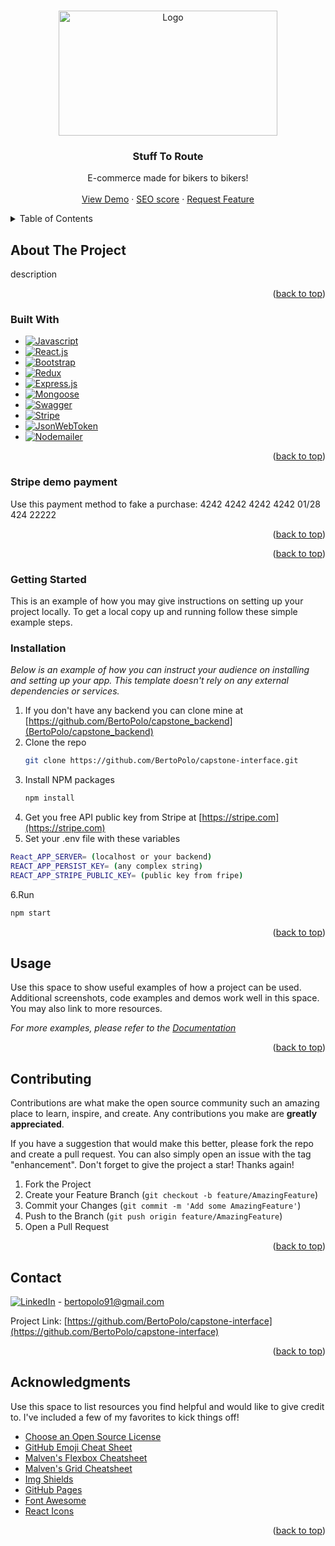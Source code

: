 <a name="readme-top"></a>

<!-- PROJECT SHIELDS -->
<!--
*** I'm using markdown "reference style" links for readability.
*** Reference links are enclosed in brackets [ ] instead of parentheses ( ).
*** See the bottom of this document for the declaration of the reference variables
*** for contributors-url, forks-url, etc. This is an optional, concise syntax you may use.
*** https://www.markdownguide.org/basic-syntax/#reference-style-links
-->

<!-- PROJECT LOGO -->
<br />
<div align="center">
  <a href="https://github.com/othneildrew/Best-README-Template">
    <img src="public/STR_LOGIN.avif" alt="Logo" width="350" height="200">
  </a>

  <h3 align="center">Stuff To Route</h3>

  <p align="center">
    E-commerce made for bikers to bikers!
    <br />
    <br />
    <a href="https://stufftoroute.vercel.app" target="_blank" rel="noopener noreferrer">View Demo</a>
    ·
    <a href="href="https://pagespeed.web.dev/analysis/https-stufftoroute-vercel-app/7hlq5fiq11?form_factor=mobile"     target="_blank" rel="noopener noreferrer">
      SEO score</a>
    ·
    <a href="https://github.com/othneildrew/Best-README-Template/issues">Request Feature</a>
  </p>
</div>

<!-- TABLE OF CONTENTS -->
<details>
  <summary>Table of Contents</summary>
  <ol>
    <li>
      <a href="#about-the-project">About The Project</a>
      <ul>
        <li><a href="#built-with">Built With</a></li>
      </ul>
    </li>
    <li>
      <a href="#getting-started">Getting Started</a>
      <ul>
        <li><a href="#prerequisites">Prerequisites</a></li>
        <li><a href="#installation">Installation</a></li>
      </ul>
    </li>
    <li><a href="#usage">Usage</a></li>
    <li><a href="#roadmap">Roadmap</a></li>
    <li><a href="#contributing">Contributing</a></li>
    <li><a href="#license">License</a></li>
    <li><a href="#contact">Contact</a></li>
    <li><a href="#acknowledgments">Acknowledgments</a></li>
  </ol>
</details>

<!-- ABOUT THE PROJECT -->

## About The Project

description

<p align="right">(<a href="#readme-top">back to top</a>)</p>

### Built With

- [![Javascript][Javascript.img]][Javascript-url]
- [![React.js][React.js]][React-url]
- [![Bootstrap][Bootstrap.com]][Bootstrap-url]
- [![Redux][Redux.img]][Redux-url]
- [![Express.js][Express.img]][Express-url]
- [![Mongoose][Mongoose.img]][Mongoose-url]
- [![Swagger][Swagger.img]][Swagger-url]
- [![Stripe][Stripe.img]][Stripe-url]
- [![JsonWebToken][JsonWebToken.img]][JsonWebToken-url]
- [![Nodemailer][Nodemailer.img]][Nodemailer-url]


<p align="right">(<a href="#readme-top">back to top</a>)</p>


### Stripe demo payment
Use this payment method to fake a purchase: 4242 4242 4242 4242 01/28 424 22222

<p align="right">(<a href="#readme-top">back to top</a>)</p>


<p align="right">(<a href="#readme-top">back to top</a>)</p>

<!-- GETTING STARTED -->

### Getting Started

This is an example of how you may give instructions on setting up your project locally.
To get a local copy up and running follow these simple example steps.

### Installation

_Below is an example of how you can instruct your audience on installing and setting up your app. This template doesn't rely on any external dependencies or services._

1. If you don't have any backend you can clone mine at [https://github.com/BertoPolo/capstone_backend](BertoPolo/capstone_backend)
2. Clone the repo
   ```sh
   git clone https://github.com/BertoPolo/capstone-interface.git
   ```
3. Install NPM packages
   ```sh
   npm install
   ```
4. Get you free API public key from Stripe at [https://stripe.com](https://stripe.com)
5. Set your .env file with these variables
```sh
React_APP_SERVER= (localhost or your backend)
REACT_APP_PERSIST_KEY= (any complex string)
REACT_APP_STRIPE_PUBLIC_KEY= (public key from fripe)
```
6.Run
```sh
npm start
```

<p align="right">(<a href="#readme-top">back to top</a>)</p>

<!-- USAGE EXAMPLES -->

## Usage

Use this space to show useful examples of how a project can be used. Additional screenshots, code examples and demos work well in this space. You may also link to more resources.

_For more examples, please refer to the [Documentation](https://example.com)_

<p align="right">(<a href="#readme-top">back to top</a>)</p>

<!-- CONTRIBUTING -->

## Contributing

Contributions are what make the open source community such an amazing place to learn, inspire, and create. Any contributions you make are **greatly appreciated**.

If you have a suggestion that would make this better, please fork the repo and create a pull request. You can also simply open an issue with the tag "enhancement".
Don't forget to give the project a star! Thanks again!

1. Fork the Project
2. Create your Feature Branch (`git checkout -b feature/AmazingFeature`)
3. Commit your Changes (`git commit -m 'Add some AmazingFeature'`)
4. Push to the Branch (`git push origin feature/AmazingFeature`)
5. Open a Pull Request

<p align="right">(<a href="#readme-top">back to top</a>)</p>

<!-- LICENSE -->

<!-- ## License

Distributed under the MIT License. See `LICENSE.txt` for more information.

<p align="right">(<a href="#readme-top">back to top</a>)</p>
-->

<!-- CONTACT -->

## Contact
 
[![LinkedIn][linkedin-shield]][linkedin-url] - bertopolo91@gmail.com

Project Link: [https://github.com/BertoPolo/capstone-interface](https://github.com/BertoPolo/capstone-interface)

<p align="right">(<a href="#readme-top">back to top</a>)</p>

<!-- ACKNOWLEDGMENTS -->

## Acknowledgments

Use this space to list resources you find helpful and would like to give credit to. I've included a few of my favorites to kick things off!

- [Choose an Open Source License](https://choosealicense.com)
- [GitHub Emoji Cheat Sheet](https://www.webpagefx.com/tools/emoji-cheat-sheet)
- [Malven's Flexbox Cheatsheet](https://flexbox.malven.co/)
- [Malven's Grid Cheatsheet](https://grid.malven.co/)
- [Img Shields](https://shields.io)
- [GitHub Pages](https://pages.github.com)
- [Font Awesome](https://fontawesome.com)
- [React Icons](https://react-icons.github.io/react-icons/search)

<p align="right">(<a href="#readme-top">back to top</a>)</p>

<!-- MARKDOWN LINKS & IMAGES -->
<!-- https://www.markdownguide.org/basic-syntax/#reference-style-links -->

[contributors-shield]: https://img.shields.io/github/contributors/othneildrew/Best-README-Template.svg?style=for-the-badge
[contributors-url]: https://github.com/othneildrew/Best-README-Template/graphs/contributors
[forks-shield]: https://img.shields.io/github/forks/othneildrew/Best-README-Template.svg?style=for-the-badge
[forks-url]: https://github.com/othneildrew/Best-README-Template/network/members
[stars-shield]: https://img.shields.io/github/stars/othneildrew/Best-README-Template.svg?style=for-the-badge
[stars-url]: https://github.com/othneildrew/Best-README-Template/stargazers
[issues-shield]: https://img.shields.io/github/issues/othneildrew/Best-README-Template.svg?style=for-the-badge
[issues-url]: https://github.com/othneildrew/Best-README-Template/issues
[license-shield]: https://img.shields.io/github/license/othneildrew/Best-README-Template.svg?style=for-the-badge
[license-url]: https://github.com/othneildrew/Best-README-Template/blob/master/LICENSE.txt
[linkedin-shield]: https://img.shields.io/badge/-LinkedIn-black.svg?style=for-the-badge&logo=linkedin&colorB=555
[linkedin-url]: https://linkedin.com/in/bertopolo
[linkedin-img]:https://img.shields.io/badge/Bertopolo-blue?logo=linkedin
[product-screenshot]: images/screenshot.png
[Next.js]: https://img.shields.io/badge/next.js-000000?style=for-the-badge&logo=nextdotjs&logoColor=white
[Next-url]: https://nextjs.org/
[React.js]:https://img.shields.io/badge/React-blue?logo=react
[React-url]: https://reactjs.org/
[Bootstrap.com]:https://img.shields.io/badge/Bootstrap-blue?logo=bootstrap
[Bootstrap-url]: https://getbootstrap.com

[Javascript.img]:https://img.shields.io/badge/Javascript-blue?logo=javascript
[Javascript-url]:https://javascript.com
[Redux.img]:https://img.shields.io/badge/Redux-blue?logo=redux
[Redux-url]:https://https://Redux-toolkit.js.org/
[Express.img]:https://img.shields.io/badge/Express-blue?logo=express
[Express-url]:https://expressjs.com/
[Mongoose.img]:https://img.shields.io/badge/Mongoose-blue?logo=mongoose
[Mongoose-url]:https://mongoosejs.com/
[Swagger.img]:https://img.shields.io/badge/Swagger-blue?logo=swagger
[Swagger-url]:https://swagger.io/
[Stripe.img]:https://img.shields.io/badge/Stripe-blue?logo=stripe
[Stripe-url]:https://stripe.com/
[JsonWebToken.img]:https://img.shields.io/badge/JsonWebToken-blue?logo=jsonwebtoken
[JsonWebToken-url]:https://www.npmjs.com/package/jsonwebtoken
[Nodemailer.img]:https://img.shields.io/badge/Nodemailer-blue?logo=nodemailer
[Nodemailer-url]:https://nodemailer.com/

[JQuery.com]: https://img.shields.io/badge/jQuery-0769AD?style=for-the-badge&logo=jquery&logoColor=white
[JQuery-url]: https://jquery.com
